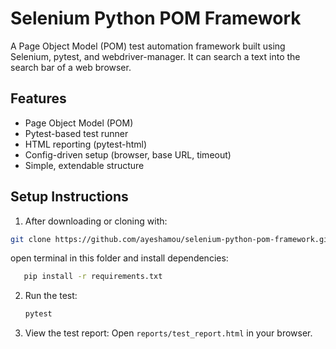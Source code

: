# Selenium Python POM Framework

A Page Object Model (POM) test automation framework built using Selenium, pytest, and webdriver-manager. It can search a text into the search bar of a web browser.

## Features
- Page Object Model (POM)
- Pytest-based test runner
- HTML reporting (pytest-html)
- Config-driven setup (browser, base URL, timeout)
- Simple, extendable structure

## Setup Instructions

1. After downloading or cloning with:
```bash
git clone https://github.com/ayeshamou/selenium-python-pom-framework.git
```

open terminal in this folder and install dependencies:

```bash
   pip install -r requirements.txt
```

2. Run the test:
   ```bash
   pytest
   ```

3. View the test report:
   Open `reports/test_report.html` in your browser.
